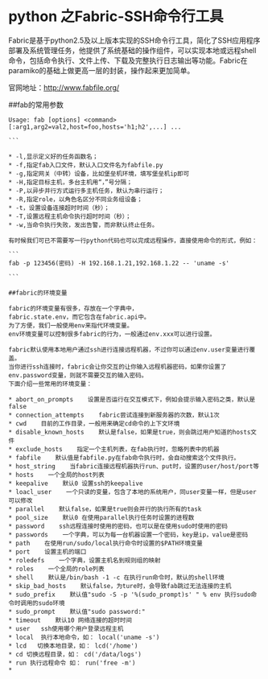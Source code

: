  # python 之Fabric-SSH命令行工具


Fabric是基于python2.5及以上版本实现的SSH命令行工具，简化了SSH应用程序部署及系统管理任务，他提供了系统基础的操作组件，可以实现本地或远程shell命令，包括命令执行、文件上传、下载及完整执行日志输出等功能。Fabric在paramiko的基础上做更高一层的封装，操作起来更加简单。

官网地址：http://www.fabfile.org/

##fab的常用参数
``````
Usage: fab [options] <command>[:arg1,arg2=val2,host=foo,hosts='h1;h2',...] ...

```

* -l,显示定义好的任务函数名；
* -f,指定fab入口文件，默认入口文件名为fabfile.py
* -g,指定网关（中转）设备，比如堡垒机环境，填写堡垒机ip即可
* -H,指定目标主机，多台主机用“，”号分隔；
* -P,以异步并行方式运行多主机任务，默认为串行运行；
* -R,指定role，以角色名区分不同业务组设备；
* -t，设置设备连接超时时间（秒）；
* -T,设置远程主机命令执行超时时间（秒）；
* -w,当命令执行失败，发出告警，而非默认终止任务。

有时候我们可已不需要写一行python代码也可以完成远程操作，直接使用命令的形式，例如：

```
fab -p 123456(密码) -H 192.168.1.21,192.168.1.22 -- 'uname -s'

```

##fabric的环境变量

fabric的环境变量有很多，存放在一个字典中，
fabric.state.env，而它包含在fabric.api中。
为了方便，我们一般使用env来指代环境变量。
env环境变量可以控制很多fabric的行为，一般通过env.xxx可以进行设置。
 
fabric默认使用本地用户通过ssh进行连接远程机器，不过你可以通过env.user变量进行覆盖。
当你进行ssh连接时，fabric会让你交互的让你输入远程机器密码，如果你设置了env.password变量，则就不需要交互的输入密码。
下面介绍一些常用的环境变量：

* abort_on_prompts    设置是否运行在交互模式下，例如会提示输入密码之类，默认是false
* connection_attempts    fabric尝试连接到新服务器的次数，默认1次
* cwd    目前的工作目录，一般用来确定cd命令的上下文环境
* disable_known_hosts    默认是false，如果是true，则会跳过用户知道的hosts文件
* exclude_hosts    指定一个主机列表，在fab执行时，忽略列表中的机器
* fabfile    默认值是fabfile.py在fab命令执行时，会自动搜索这个文件执行。
* host_string    当fabric连接远程机器执行run、put时，设置的user/host/port等
* hosts    一个全局的host列表
* keepalive    默认0 设置ssh的keepalive
* loacl_user    一个只读的变量，包含了本地的系统用户，同user变量一样，但是user可以修改
* parallel    默认false，如果是true则会并行的执行所有的task
* pool_size    默认0 在使用parallel执行任务时设置的进程数
* password    ssh远程连接时使用的密码，也可以是在使用sudo时使用的密码
* passwords    一个字典，可以为每一台机器设置一个密码，key是ip，value是密码
* path    在使用run/sudo/local执行命令时设置的$PATH环境变量
* port    设置主机的端口
* roledefs    一个字典，设置主机名到规则组的映射
* roles    一个全局的role列表
* shell    默认是/bin/bash -1 -c 在执行run命令时，默认的shell环境
* skip_bad_hosts    默认false，为ture时，会导致fab跳过无法连接的主机
* sudo_prefix    默认值"sudo -S -p '%(sudo_prompt)s' " % env 执行sudo命令时调用的sudo环境
* sudo_prompt    默认值"sudo password:"
* timeout    默认10 网络连接的超时时间
* user   ssh使用哪个用户登录远程主机
* local  执行本地命令，如： local('uname -s')
* lcd   切换本地目录，如： lcd('/home')
* cd 切换远程目录，如： cd('/data/logs')
* run 执行远程命令 如： run('free -m')
* 
